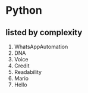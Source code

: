 # Python
 

## listed by complexity

1. WhatsAppAutomation
1. DNA
1. Voice
1. Credit
1. Readability
1. Mario
1. Hello